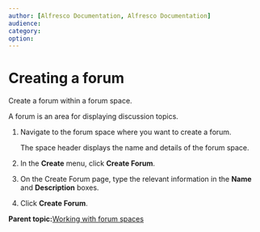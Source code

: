 ```yaml
---
author: [Alfresco Documentation, Alfresco Documentation]
audience: 
category: 
option: 
---
```


# Creating a forum

Create a forum within a forum space.

A forum is an area for displaying discussion topics.

1.  Navigate to the forum space where you want to create a forum.

    The space header displays the name and details of the forum space.

2.  In the **Create** menu, click **Create Forum**.

3.  On the Create Forum page, type the relevant information in the **Name** and **Description** boxes.

4.  Click **Create Forum**.


**Parent topic:**[Working with forum spaces](../concepts/cuh-forum.md)

